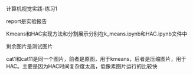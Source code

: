 计算机视觉实践-练习1

report是实验报告

Kmeans和HAC实现方法和分割展示分别在k_means.ipynb和HAC.ipynb文件中

剩余图片是测试图片

cat1和cat11是同一个图片，前者是原图，用于kmeans，后者是压缩图片，用于HAC。主要是因为HAC时间复杂度太高，低像素图片运行的比较快
